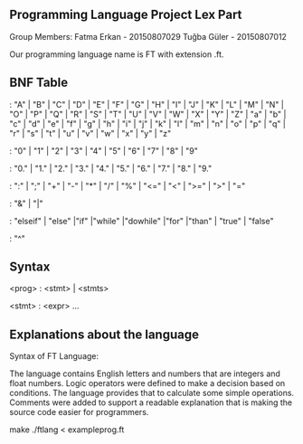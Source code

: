 ## Programming Language Project Lex Part

Group Members:  Fatma Erkan - 20150807029
                Tuğba Güler - 20150807012
                
Our programming language name is FT with extension .ft.


## BNF Table

: "A" | "B" | "C" | "D" | "E" | "F" | "G" | "H" | "I" | "J" | "K" | "L" | "M" | "N" | "O" | "P" | "Q" | "R" | "S" | "T" | "U" | "V" | "W" | "X" | "Y" | "Z" | "a" | "b" | "c" | "d" | "e" | "f" | "g" | "h" | "i" | "j" | "k" | "l" | "m" | "n" | "o" | "p" | "q" | "r" | "s" | "t" | "u" | "v" | "w" | "x" | "y" | "z"

: "0" | "1" | "2" | "3" | "4" | "5" | "6" | "7" | "8" | "9"

: "0." | "1." | "2." | "3." | "4." | "5." | "6." | "7." | "8." | "9."

: ":" | ";" | "+" | "-" | "*" | "/" | "%" | "<=" | "<" | ">=" | ">" | "="

: "&" | "|" 

:  "elseif" | "else" |"if" |"while" |"dowhile" |"for" |"than" | "true" | "false"

: "^"

## Syntax

\<prog\> : \<stmt\> | \<stmts\>

\<stmt\> : \<expr\> ...

## Explanations about the language

Syntax of FT Language:

The language contains English letters and numbers that are integers and float numbers. Logic operators were defined to make a decision based on conditions. The language provides that to calculate some simple operations. Comments were added to support a readable explanation that is making the source code easier for programmers.



make
./ftlang < exampleprog.ft

